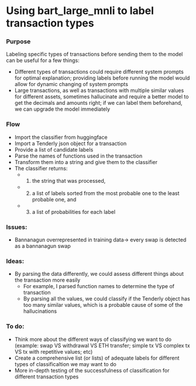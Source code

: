# Using bart_large_mnli to label transaction types

### Purpose
Labeling specific types of transactions before sending them to the model can be useful for a few things:
* Different types of transactions could require different system prompts for optimal explanation; providing labels before running the model would allow for dynamic changing of system prompts
* Large transactions, as well as transactions with multiple similar values for different assets, sometimes hallucinate and require a better model to get the decimals and amounts right; if we can label them beforehand, we can upgrade the model immediately

### Flow
* Import the classifier from huggingface
* Import a Tenderly json object for a transaction
* Provide a list of candidate labels
* Parse the names of functions used in the transaction
* Transform them into a string and give them to the classifier
* The classifier returns:
    * 1) the string that was processed,
    * 2) a list of labels sorted from the most probable one to the least probable one, and
    * 3) a list of probabilities for each label

### Issues:
* Bannanagun overrepresented in training data-> every swap is detected as a bannanagun swap

### Ideas:
* By parsing the data differently, we could assess different things about the transaction more easily
    * For example, I parsed function names to determine the type of transaction
    * By parsing all the values, we could classify if the Tenderly object has too many similar values, which is a probable cause of some of the hallucinations
 
### To do:
* Think more about the different ways of classifying we want to do (example: swap VS withdrawal VS ETH transfer; simple tx VS complex tx VS tx with repetitive values; etc)
* Create a comprehensive list (or lists) of adequate labels for different types of classificaltion we may want to do
* More in-depth testing of the successfulness of classification for different transaction types
